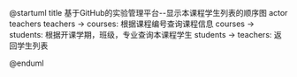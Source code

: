 @startuml
title 基于GitHub的实验管理平台--显示本课程学生列表的顺序图
actor teachers
teachers -> courses: 根据课程编号查询课程信息
courses -> students: 根据开课学期，班级，专业查询本课程学生
students -> teachers: 返回学生列表

@enduml